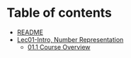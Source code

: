 # Table of contents

* [README](README.md)
* [Lec01-Intro, Number Representation](lec01-intro-number-representation/README.md)
  * [01.1 Course Overview](lec01-intro-number-representation/01.1-course-overview.md)
